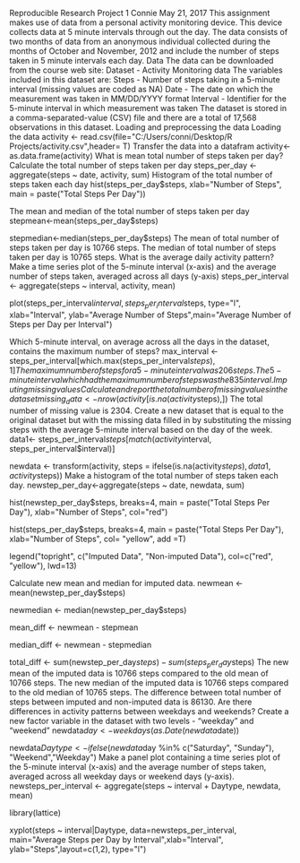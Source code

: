 Reproducible Research Project 1
Connie
May 21, 2017
This assignment makes use of data from a personal activity monitoring device. This device collects data at 5 minute intervals through out the day. The data consists of two months of data from an anonymous individual collected during the months of October and November, 2012 and include the number of steps taken in 5 minute intervals each day.
Data
The data can be downloaded from the course web site:
Dataset - Activity Monitoring data
The variables included in this dataset are:
Steps - Number of steps taking in a 5-minute interval (missing values are coded as NA)
Date - The date on which the measurement was taken in MM/DD/YYYY format
Interval - Identifier for the 5-minute interval in which measurement was taken
The dataset is stored in a comma-separated-value (CSV) file and there are a total of 17,568 observations in this dataset.
Loading and preprocessing the data
Loading the data
activity <- read.csv(file="C:/Users/conni/Desktop/R Projects/activity.csv",header= T)
Transfer the data into a datafram
activity<-as.data.frame(activity)
What is mean total number of steps taken per day?
Calculate the total number of steps taken per day
steps_per_day <- aggregate(steps ~ date, activity, sum)
Histogram of the total number of steps taken each day
hist(steps_per_day$steps, xlab="Number of Steps", main = paste("Total Steps Per Day"))

The mean and median of the total number of steps taken per day
stepmean<-mean(steps_per_day$steps)

stepmedian<-median(steps_per_day$steps)
The mean of total number of steps taken per day is 10766 steps.
The median of total number of steps taken per day is 10765 steps.
What is the average daily activity pattern?
Make a time series plot of the 5-minute interval (x-axis) and the average number of steps taken, averaged across all days (y-axis)
steps_per_interval <- aggregate(steps ~ interval, activity, mean)

plot(steps_per_interval$interval,steps_per_interval$steps, type="l", xlab="Interval", ylab="Average Number of Steps",main="Average Number of Steps per Day per Interval")

Which 5-minute interval, on average across all the days in the dataset, contains the maximum number of steps?
max_interval <- steps_per_interval[which.max(steps_per_interval$steps),1]
The maximum number of steps for a 5-minute interval was 206 steps.
The 5-minute interval which had the maximum number of steps was the 835 interval.
Imputing missing values
Calculate and report the total number of missing values in the dataset
missing_data<-nrow(activity[is.na(activity$steps),])
The total number of missing value is 2304.
Create a new dataset that is equal to the original dataset but with the missing data filled in by substituting the missing steps with the average 5-minute interval based on the day of the week.
data1<- steps_per_interval$steps[match(activity$interval, steps_per_interval$interval)]

newdata <- transform(activity, steps = ifelse(is.na(activity$steps), data1, activity$steps))
Make a histogram of the total number of steps taken each day.
newstep_per_day<-aggregate(steps ~ date, newdata, sum)

hist(newstep_per_day$steps, breaks=4, main = paste("Total Steps Per Day"), xlab="Number of Steps", col="red")

hist(steps_per_day$steps, breaks=4, main = paste("Total Steps Per Day"), xlab="Number of Steps", col= "yellow", add =T)

legend("topright", c("Imputed Data", "Non-imputed Data"), col=c("red", "yellow"), lwd=13)

Calculate new mean and median for imputed data.
newmean <- mean(newstep_per_day$steps)

newmedian <- median(newstep_per_day$steps)

mean_diff <- newmean - stepmean

median_diff <- newmean - stepmedian

total_diff <- sum(newstep_per_day$steps) - sum(steps_per_day$steps)
The new mean of the imputed data is 10766 steps compared to the old mean of 10766 steps.
The new median of the imputed data is 10766 steps compared to the old median of 10765 steps.
The difference between total number of steps between imputed and non-imputed data is 86130.
Are there differences in activity patterns between weekdays and weekends?
Create a new factor variable in the dataset with two levels - “weekday” and “weekend”
newdata$day <- weekdays(as.Date(newdata$date))

newdata$Daytype <- ifelse(newdata$day %in% c("Saturday", "Sunday"), "Weekend","Weekday")
Make a panel plot containing a time series plot of the 5-minute interval (x-axis) and the average number of steps taken, averaged across all weekday days or weekend days (y-axis).
newsteps_per_interval <- aggregate(steps ~ interval + Daytype, newdata, mean)

library(lattice) 

xyplot(steps ~ interval|Daytype, data=newsteps_per_interval, main="Average Steps per Day by Interval",xlab="Interval", ylab="Steps",layout=c(1,2), type="l")
